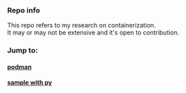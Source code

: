 ### Repo info

This repo refers to my research on containerization.  
It may or may not be extensive and it's open to contribution.

### Jump to:

#### [podman](podman.md)
#### [sample with py](./scrap-records/createContainerSample.md)